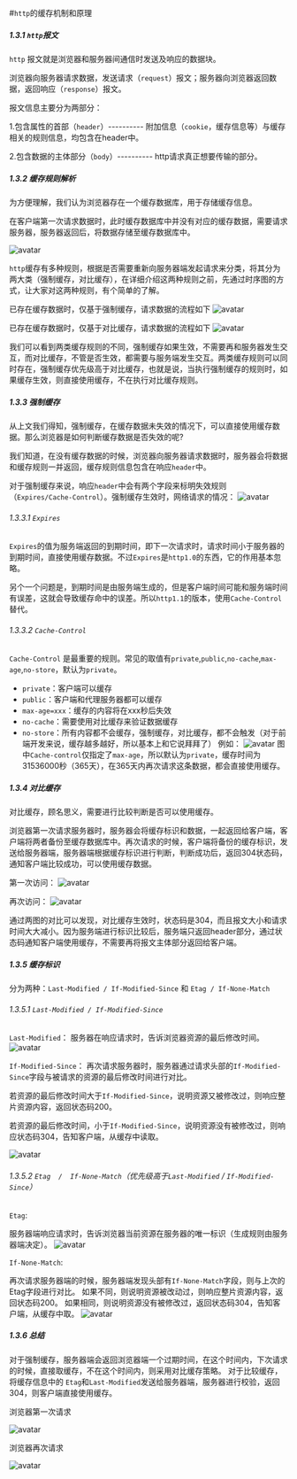 #`http`的缓存机制和原理

##### 1.3.1 `http`报文
`http` 报文就是浏览器和服务器间通信时发送及响应的数据块。

浏览器向服务器请求数据，发送请求（`request`）报文；服务器向浏览器返回数据，返回响应（`response`）报文。

报文信息主要分为两部分：

1.包含属性的首部（`header`）---------- 附加信息（`cookie`，缓存信息等）与缓存相关的规则信息，均包含在header中。

2.包含数据的主体部分（`body`）---------- http请求真正想要传输的部分。

##### 1.3.2 缓存规则解析
为方便理解，我们认为浏览器存在一个缓存数据库，用于存储缓存信息。

在客户端第一次请求数据时，此时缓存数据库中并没有对应的缓存数据，需要请求服务器，服务器返回后，将数据存储至缓存数据库中。

![avatar](../images/http01.png)

`http`缓存有多种规则，根据是否需要重新向服务器端发起请求来分类，将其分为两大类（强制缓存，对比缓存），在详细介绍这两种规则之前，先通过时序图的方式，让大家对这两种规则，有个简单的了解。

已存在缓存数据时，仅基于强制缓存，请求数据的流程如下
![avatar](../images/http02.png)

已存在缓存数据时，仅基于对比缓存，请求数据的流程如下
![avatar](../images/http03.png)

我们可以看到两类缓存规则的不同，强制缓存如果生效，不需要再和服务器发生交互，而对比缓存，不管是否生效，都需要与服务端发生交互。两类缓存规则可以同时存在，强制缓存优先级高于对比缓存，也就是说，当执行强制缓存的规则时，如果缓存生效，则直接使用缓存，不在执行对比缓存规则。

##### 1.3.3  强制缓存
从上文我们得知，强制缓存，在缓存数据未失效的情况下，可以直接使用缓存数据。那么浏览器是如何判断缓存数据是否失效的呢?

我们知道，在没有缓存数据的时候，浏览器向服务器请求数据时，服务器会将数据和缓存规则一并返回，缓存规则信息包含在响应`header`中。

对于强制缓存来说，响应`header`中会有两个字段来标明失效规则（`Expires/Cache-Control`）。强制缓存生效时，网络请求的情况：
![avatar](../images/http04.png)

###### 1.3.3.1  `Expires`
`Expires`的值为服务端返回的到期时间，即下一次请求时，请求时间小于服务器的到期时间，直接使用缓存数据。不过`Expires`是`http1.0`的东西，它的作用基本忽略。

另个一个问题是，到期时间是由服务端生成的，但是客户端时间可能和服务端时间有误差，这就会导致缓存命中的误差。所以`http1.1`的版本，使用`Cache-Control`替代。

###### 1.3.3.2  `Cache-Control`
`Cache-Control` 是最重要的规则。常见的取值有`private`,`public`,`no-cache`,`max-age`,`no-store`，默认为`private`。
* `private`：客户端可以缓存
* `public`：客户端和代理服务器都可以缓存
* `max-age=xxx`：缓存的内容将在xxx秒后失效
* `no-cache`：需要使用对比缓存来验证数据缓存
* `no-store`：所有内容都不会缓存，强制缓存，对比缓存，都不会触发（对于前端开发来说，缓存越多越好，所以基本上和它说拜拜了）
例如：
![avatar](../images/http05.png)
图中`Cache-control`仅指定了`max-age`，所以默认为`private`，缓存时间为31536000秒（365天），在365天内再次请求这条数据，都会直接使用缓存。

##### 1.3.4  对比缓存
对比缓存，顾名思义，需要进行比较判断是否可以使用缓存。

浏览器第一次请求服务器时，服务器会将缓存标识和数据，一起返回给客户端，客户端将两者备份至缓存数据库中。再次请求的时候，客户端将备份的缓存标识，发送给服务器端，服务器端根据缓存标识进行判断，判断成功后，返回304状态码，通知客户端比较成功，可以使用缓存数据。

第一次访问：
![avatar](../images/http06.png)

再次访问：
![avatar](../images/http07.png)

通过两图的对比可以发现，对比缓存生效时，状态码是304，而且报文大小和请求时间大大减小。因为服务端进行标识比较后，服务端只返回header部分，通过状态码通知客户端使用缓存，不需要再将报文主体部分返回给客户端。

##### 1.3.5  缓存标识
分为两种：`Last-Modified / If-Modified-Since`  和   `Etag / If-None-Match`

###### 1.3.5.1  `Last-Modified / If-Modified-Since`
`Last-Modified`：
服务器在响应请求时，告诉浏览器资源的最后修改时间。
![avatar](../images/http08.png)

`If-Modified-Since`：
再次请求服务器时，服务器通过请求头部的`If-Modified-Since`字段与被请求的资源的最后修改时间进行对比。

若资源的最后修改时间大于`If-Modified-Since`，说明资源又被修改过，则响应整片资源内容，返回状态码200。

若资源的最后修改时间，小于`If-Modified-Since`，说明资源没有被修改过，则响应状态码304，告知客户端，从缓存中读取。

![avatar](../images/http09.png)

###### 1.3.5.2  `Etag  /  If-None-Match`（优先级高于`Last-Modified`  /  `If-Modified-Since`）
`Etag`:

服务器端响应请求时，告诉浏览器当前资源在服务器的唯一标识（生成规则由服务器端决定）。
![avatar](../images/http10.png)

`If-None-Match`:

再次请求服务器端的时候，服务器端发现头部有`If-None-Match`字段，则与上次的Etag字段进行对比。
如果不同，则说明资源被改动过，则响应整片资源内容，返回状态码200。
如果相同，则说明资源没有被修改过，返回状态码304，告知客户端，从缓存中取。
![avatar](../images/http11.png)

##### 1.3.6  总结
对于强制缓存，服务器端会返回浏览器端一个过期时间，在这个时间内，下次请求的时候，直接取缓存，不在这个时间内，则采用对比缓存策略。
对于比较缓存，将缓存信息中的 `Etag`和`Last-Modified`发送给服务器端，服务器进行校验，返回304，则客户端直接使用缓存。

浏览器第一次请求

![avatar](../images/http12.png)

浏览器再次请求

![avatar](../images/http13.png)